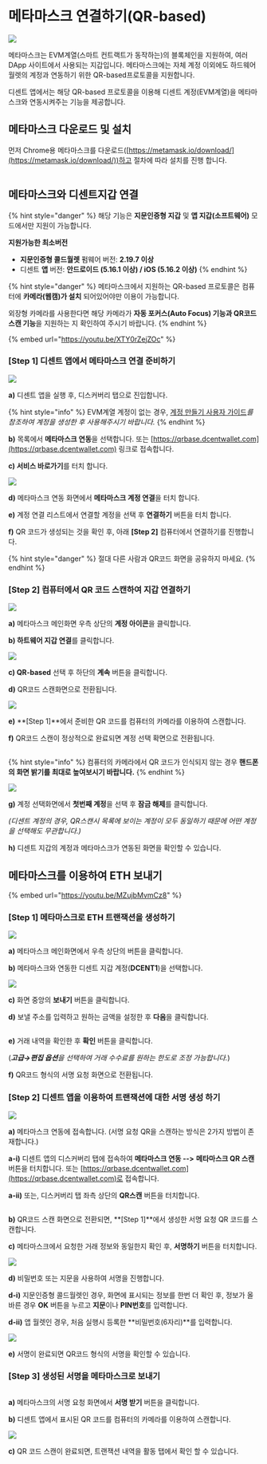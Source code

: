 # 메타마스크 연결하기(QR-based)



![](<../.gitbook/assets/image (242).png>)

메타마스크는 EVM계열(스마트 컨트랙트가 동작하는)의 블록체인을 지원하여, 여러 DApp 사이트에서 사용되는 지갑입니다. 메타마스크에는 자체 계정 이외에도 하드웨어 월렛의 계정과 연동하기 위한 QR-based프로토콜을 지원합니다.

디센트 앱에서는 해당 QR-based 프로토콜을 이용해 디센트 계정(EVM계열)을 메타마스크와 연동시켜주는 기능을 제공합니다.

## 메타마스크 다운로드 및 설치 <a href="#download-and-install-metamask" id="download-and-install-metamask"></a>

먼저 Chrome용 메타마스크를 다운로드([https://metamask.io/download/](https://metamask.io/download/))하고 절차에 따라 설치를 진행 합니다.

<img src="../.gitbook/assets/image (248).png" alt="" data-size="original">

## 메타마스크와 디센트지갑 연결 <a href="#how-to-connect-dcent-wallet-with-metamask" id="how-to-connect-dcent-wallet-with-metamask"></a>

{% hint style="danger" %}
해당 기능은 **지문인증형 지갑** 및 **앱 지갑(소프트웨어)** 모드에서만 지원이 가능합니다.&#x20;

**지원가능한 최소버전**

* **지문인증형 콜드월렛** 펌웨어 버전: **2.19.7 이상**
* 디센트 **앱** 버전: **안드로이드 (5.16.1 이상) / iOS (5.16.2 이상)**
{% endhint %}

{% hint style="danger" %}
메타마스크에서 지원하는 QR-based 프로토콜은 컴퓨터에 **카메라(웹캠)가 설치** 되어있어야만 이용이 가능합니다.

외장형 카메라를 사용한다면 해당 카메라가 **자동 포커스(Auto Focus) 기능과 QR코드 스캔 기능**을 지원하는 지 확인하여 주시기 바랍니다.
{% endhint %}

{% embed url="https://youtu.be/XTY0rZejZOc" %}

### \[Step 1] 디센트 앱에서 메타마스크 연결 준비하기 <a href="#step-1-preparing-to-connect-the-metamask-in-the-dcent-app" id="step-1-preparing-to-connect-the-metamask-in-the-dcent-app"></a>

![](<../.gitbook/assets/image (256).png>)

**a)** 디센트 앱을 실행 후, 디스커버리 탭으로 진입합니다.&#x20;

{% hint style="info" %}
EVM계열 계정이 없는 경우, [계정 만들기 사용자 가이드](https://userguide.dcentwallet.com/v/kr/mobile-app/create-account)_를 참조하여 계정을 생성한 후 사용해주시기 바랍니다._
{% endhint %}

**b)** 목록에서 **메타마스크 연동**을 선택합니다. 또는 [https://qrbase.dcentwallet.com](https://qrbase.dcentwallet.com) 링크로 접속합니다.

**c) 서비스 바로가기**를 터치 합니다.

![](<../.gitbook/assets/image (253).png>)



**d)** 메타마스크 연동 화면에서 **메타마스크 계정 연결**을 터치 합니다.

**e)** 계정 연결 리스트에서 연결할 계정을 선택 후 **연결하기** 버튼을 터치 합니다.

**f)** QR 코드가 생성되는 것을 확인 후, 아래 **\[Step 2]** 컴퓨터에서 연결하기를 진행합니다.

{% hint style="danger" %}
절대 다른 사람과 QR코드 화면을 공유하지 마세요.
{% endhint %}

### \[Step 2] 컴퓨터에서 QR 코드 스캔하여 지갑 연결하기 <a href="#step-2-connect-the-dcent-wallet-by-scanning-the-qr-code-on-your-computer" id="step-2-connect-the-dcent-wallet-by-scanning-the-qr-code-on-your-computer"></a>

![](<../.gitbook/assets/image (246).png>)

**a)** 메타마스크 메인화면 우측 상단의 **계정 아이콘**을 클릭합니다.

**b) 하트웨어 지갑 연결**를 클릭합니다.

![](<../.gitbook/assets/image (259).png>)

**c) QR-based** 선택 후 하단의 **계속** 버튼을 클릭합니다.

**d)** QR코드 스캔화면으로 전환됩니다.

![](<../.gitbook/assets/image (258).png>)

**e)** **\[Step 1]**에서 준비한 QR 코드를 컴퓨터의 카메라를 이용하여 스캔합니다.

**f)** QR코드 스캔이 정상적으로 완료되면 계정 선택 확면으로 전환됩니다.

<figure><img src="../.gitbook/assets/그림5.png" alt=""><figcaption></figcaption></figure>

{% hint style="info" %}
컴퓨터의 카메라에서 QR 코드가 인식되지 않는 경우 **핸드폰의 화면 밝기를 최대로 높여보시기 바랍니다.**&#x20;
{% endhint %}



![](<../.gitbook/assets/image (247).png>)

**g)** 계정 선택화면에서 **첫번째 계정**을 선택 후 **잠금 해제**를 클릭합니다.

_(디센트 계정의 경우, QR스캔시 목록에 보이는 계정이 모두 동일하기 때문에 어떤 계정을 선택해도 무관합니다.)_

**h)** 디센트 지갑의 계정과 메타마스크가 연동된 화면을 확인할 수 있습니다.

## 메타마스크를 이용하여 ETH 보내기 <a href="#example-send-eth-ropsten-test-net-using-metamask" id="example-send-eth-ropsten-test-net-using-metamask"></a>

{% embed url="https://youtu.be/MZujbMvmCz8" %}

### **\[Step 1] 메타마스크로 ETH 트랜잭션을 생성하기** <a href="#step-1-create-eth-transaction-with-metamask" id="step-1-create-eth-transaction-with-metamask"></a>

![](<../.gitbook/assets/image (254).png>)

**a)** 메타마스크 메인화면에서 우측 상단의 버튼을 클릭합니다.

**b)** 메타마스크와 연동한 디센트 지갑 계정(**DCENT1**)을 선택합니다.

![](<../.gitbook/assets/그림5 (3).png>)

**c)** 화면 중앙의 **보내기** 버튼을 클릭합니다.

**d)** 보낼 주소를 입력하고 원하는 금액을 설정한 후 **다음**을 클릭합니다.

<figure><img src="../.gitbook/assets/그림1.png" alt=""><figcaption></figcaption></figure>

**e)** 거래 내역을 확인한 후 **확인** 버튼을 클릭합니다.

(_**고급→편집 옵션**을 선택하여 거래 수수료를 원하는 한도로 조정 가능합니다._)

**f)** QR코드 형식의 서명 요청 화면으로 전환됩니다.

### \[Step 2] 디센트 앱을 이용하여 트랜잭션에 대한 서명 생성 하기 <a href="#step-2-create-a-signature-for-the-transaction-using-the-dcent-app" id="step-2-create-a-signature-for-the-transaction-using-the-dcent-app"></a>

![](<../.gitbook/assets/image (245).png>)

**a)** 메타마스크 연동에 접속합니다. (서명 요청 QR을 스캔하는 방식은 2가지 방법이 존재합니다.)

**a-i)** 디센트 앱의 디스커버리 탭에 접속하여 **메타마스크 연동 -->** **메타마스크 QR 스캔** 버튼을 터치합니다. 또는 [https://qrbase.dcentwallet.com](https://qrbase.dcentwallet.com)로 접속합니다.

**a-ii)** 또는, 디스커버리 탭 좌측 상단의 **QR스캔** 버튼을 터치합니다.

<figure><img src="../.gitbook/assets/그림2 (1).png" alt=""><figcaption></figcaption></figure>

**b)** QR코드 스캔 화면으로 전환되면, **\[Step 1]**에서 생성한 서명 요청 QR 코드를 스캔합니다.

**c)** 메타마스크에서 요청한 거래 정보와 동일한지 확인 후, **서명하기** 버튼을 터치합니다.

![](<../.gitbook/assets/image (257) (1).png>)

**d)** 비밀번호 또는 지문을 사용하여 서명을 진행합니다.

**d-i)** 지문인증형 콜드월렛인 경우, 화면에 표시되는 정보를 한번 더 확인 후, 정보가 올바른 경우 **OK** 버튼을 누르고 **지문**이나 **PIN번호**를 입력합니다.

**d-ii)** 앱 월렛인 경우, 처음 실행시 등록한 **비밀번호(6자리)**를 입력합니다.

![](../.gitbook/assets/그림3.png)

**e)** 서명이 완료되면 QR코드 형식의 서명을 확인할 수 있습니다.

### \[Step 3] 생성된 서명을 메타마스크로 보내기 <a href="#step-3-sending-signed-data-to-metamask" id="step-3-sending-signed-data-to-metamask"></a>

<figure><img src="../.gitbook/assets/그림4 (3).png" alt=""><figcaption></figcaption></figure>

**a)** 메타마스크의 서명 요청 화면에서 **서명 받기** 버튼을 클릭합니다.

**b)** 디센트 앱에서 표시된 QR 코드를 컴퓨터의 카메라를 이용하여 스캔합니다.

![](<../.gitbook/assets/그림8 (1).png>)

**c)** QR 코드 스캔이 완료되면, 트랜잭션 내역을 활동 탭에서 확인 할 수 있습니다.
